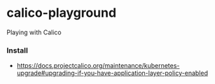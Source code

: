 # calico-playground
Playing with Calico

### Install
- https://docs.projectcalico.org/maintenance/kubernetes-upgrade#upgrading-if-you-have-application-layer-policy-enabled
